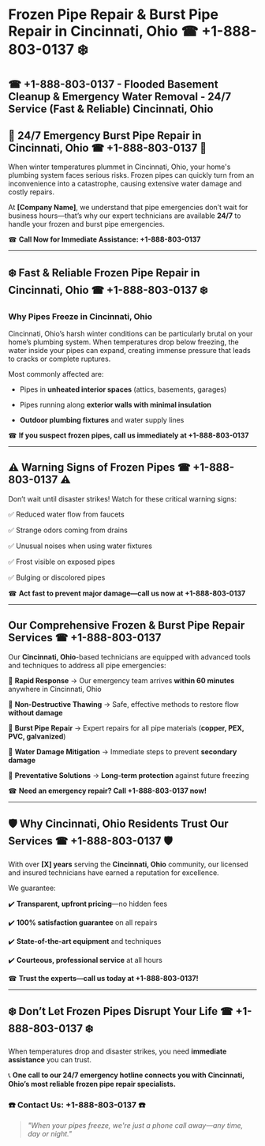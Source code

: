 # Frozen Pipe Repair & Burst Pipe Repair in Cincinnati, Ohio ☎ +1-888-803-0137 ❄️  
## ☎ +1-888-803-0137 - Flooded Basement Cleanup & Emergency Water Removal - 24/7 Service (Fast & Reliable)  Cincinnati, Ohio

## 🚨 24/7 Emergency Burst Pipe Repair in Cincinnati, Ohio ☎ +1-888-803-0137 🚨  

When winter temperatures plummet in Cincinnati, Ohio, your home's plumbing system faces serious risks. Frozen pipes can quickly turn from an inconvenience into a catastrophe, causing extensive water damage and costly repairs.  

At **[Company Name]**, we understand that pipe emergencies don’t wait for business hours—that’s why our expert technicians are available **24/7** to handle your frozen and burst pipe emergencies.  

☎ **Call Now for Immediate Assistance: +1-888-803-0137**  

---  

## ❄️ Fast & Reliable Frozen Pipe Repair in Cincinnati, Ohio ☎ +1-888-803-0137 ❄️  

### Why Pipes Freeze in Cincinnati, Ohio  

Cincinnati, Ohio’s harsh winter conditions can be particularly brutal on your home’s plumbing system. When temperatures drop below freezing, the water inside your pipes can expand, creating immense pressure that leads to cracks or complete ruptures.  

Most commonly affected are:  

- Pipes in **unheated interior spaces** (attics, basements, garages)  
- Pipes running along **exterior walls with minimal insulation**  
- **Outdoor plumbing fixtures** and water supply lines  

☎ **If you suspect frozen pipes, call us immediately at +1-888-803-0137**  

---  

## ⚠️ Warning Signs of Frozen Pipes ☎ +1-888-803-0137 ⚠️  

Don’t wait until disaster strikes! Watch for these critical warning signs:  

✅ Reduced water flow from faucets  
✅ Strange odors coming from drains  
✅ Unusual noises when using water fixtures  
✅ Frost visible on exposed pipes  
✅ Bulging or discolored pipes  

☎ **Act fast to prevent major damage—call us now at +1-888-803-0137**  

---  

## Our Comprehensive Frozen & Burst Pipe Repair Services ☎ +1-888-803-0137  

Our **Cincinnati, Ohio**-based technicians are equipped with advanced tools and techniques to address all pipe emergencies:  

🔹 **Rapid Response** → Our emergency team arrives **within 60 minutes** anywhere in Cincinnati, Ohio  
🔹 **Non-Destructive Thawing** → Safe, effective methods to restore flow **without damage**  
🔹 **Burst Pipe Repair** → Expert repairs for all pipe materials (**copper, PEX, PVC, galvanized**)  
🔹 **Water Damage Mitigation** → Immediate steps to prevent **secondary damage**  
🔹 **Preventative Solutions** → **Long-term protection** against future freezing  

☎ **Need an emergency repair? Call +1-888-803-0137 now!**  

---  

## 🛡️ Why Cincinnati, Ohio Residents Trust Our Services ☎ +1-888-803-0137 🛡️  

With over **[X] years** serving the **Cincinnati, Ohio** community, our licensed and insured technicians have earned a reputation for excellence.  

We guarantee:  

✔️ **Transparent, upfront pricing**—no hidden fees  
✔️ **100% satisfaction guarantee** on all repairs  
✔️ **State-of-the-art equipment** and techniques  
✔️ **Courteous, professional service** at all hours  

☎ **Trust the experts—call us today at +1-888-803-0137!**  

---  

## ❄️ Don’t Let Frozen Pipes Disrupt Your Life ☎ +1-888-803-0137 ❄️  

When temperatures drop and disaster strikes, you need **immediate assistance** you can trust.  

📞 **One call to our 24/7 emergency hotline connects you with Cincinnati, Ohio’s most reliable frozen pipe repair specialists.**  

### ☎️ Contact Us: +1-888-803-0137 ☎️  

> *"When your pipes freeze, we're just a phone call away—any time, day or night."*  
